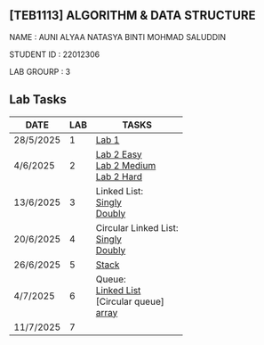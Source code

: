 ## [TEB1113] ALGORITHM & DATA STRUCTURE
NAME : AUNI ALYAA NATASYA BINTI MOHMAD SALUDDIN  

STUDENT ID : 22012306


LAB GROURP : 3 

## Lab Tasks
 
| DATE      | LAB | TASKS                                                                                                                                                                                       |
|-----------|-----|----------------------------------------------------------------------------------------------------------------------------------------------------------------------------------------------
| 28/5/2025 | 1   |[Lab 1](LAB%201/22012306_AuniAlyaa_L1.cpp)                                                                                                                                                   |
| 4/6/2025  | 2   |[Lab 2 Easy](LAB%202/EASY/22012306_AUNI_L2_EASY.cpp)<br>[Lab 2 Medium](LAB%202/MEDIUM/22012306_AUNI_MED_L2.cpp)<br>[Lab 2 Hard](LAB%202/HARD/22012306_Auni_Hard_L2.cpp)                      |
| 13/6/2025 | 3   |Linked List:<br>[Singly](LAB%203%20/%20SINGLY%20LINK%20LIST/L3_22012306_SINGLY_LINK_AUNI%20ALYAA.cpp)<br>[Doubly](LAB%203%20/DOUBLY%20LINK%20LIST/L3_22012306_DOUBLY_LINK_AUNI.cpp)  |
| 20/6/2025 | 4   |Circular Linked List:<br>[Singly](LAB%204/SINGLY%20LINK%20LIST/Lab%204%2022012306%20Auni%20Alyaa.cpp)<br>[Doubly](LAB%204/DOUBLY%20LINK%20LIST/Lab%204%20double%20link%20list.cpp)|
| 26/6/2025 | 5   |[Stack]() |
| 4/7/2025  | 6   |Queue:<br>[Linked List](LAB%206/Circular%20queue%20(array)%20/Lab6_cirQueArr)<br>[Circular queue]<br>[array](LAB%206/queue%20(linked%20list)%20/lab%206%20Queue%20(Linked%20List))    |
| 11/7/2025 | 7   |  |



